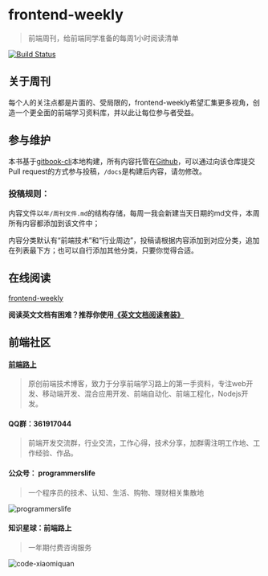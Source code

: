 # frontend-weekly

> 前端周刊，给前端同学准备的每周1小时阅读清单

[![Build Status](https://www.travis-ci.org/tower1229/frontend-weekly.svg?branch=master)](https://www.travis-ci.org/tower1229/frontend-weekly)

## 关于周刊

每个人的关注点都是片面的、受局限的，frontend-weekly希望汇集更多视角，创造一个更全面的前端学习资料库，并以此让每位参与者受益。

## 参与维护

本书基于[gitbook-cli](https://help.gitbook.com/)本地构建，所有内容托管在[Github](https://github.com/tower1229/frontend-weekly)，可以通过向该仓库提交Pull request的方式参与投稿，`/docs`是构建后内容，请勿修改。

### 投稿规则：

内容文件以`年/周刊文件.md`的结构存储，每周一我会新建当天日期的md文件，本周所有内容都添加到该文件中；

内容分类默认有“前端技术”和“行业周边”，投稿请根据内容添加到对应分类，追加在列表最下方；也可以自行添加其他分类，只要你觉得合适。

## 在线阅读

[frontend-weekly](https://frontend-weekly.com/)

**阅读英文文档有困难？推荐你使用[《英文文档阅读套装》](/tools.html)**

## 前端社区

#### [前端路上](https://refined-x.com/)

> 原创前端技术博客，致力于分享前端学习路上的第一手资料，专注web开发、移动端开发、混合应用开发、前端自动化、前端工程化，Nodejs开发。

#### QQ群：361917044

> 前端开发交流群，行业交流，工作心得，技术分享，加群需注明工作地、工作经验、作品。

#### 公众号： programmerslife

> 一个程序员的技术、认知、生活、购物、理财相关集散地

![programmerslife](https://refined-x.com/asset/wechat.jpg)

#### 知识星球：前端路上

> 一年期付费咨询服务

![code-xiaomiquan](https://refined-x.com/asset/code-xiaomiquan.png)
